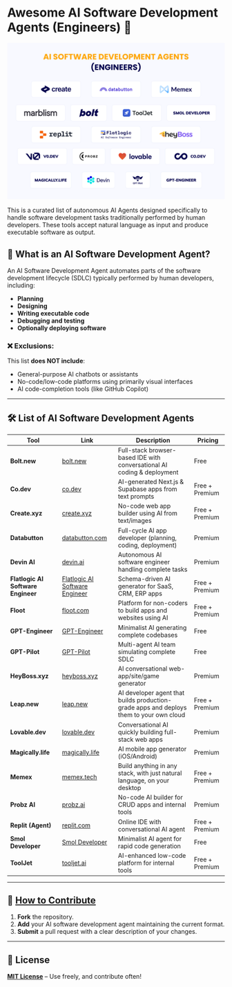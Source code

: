 # Awesome AI Software Development Agents (Engineers) 🚀

![11AI Software Development agents (engineers)](https://github.com/flatlogic/awesome-ai-software-development-agents/blob/8c797b36552cb2280133f9a55e0bf984c85874f0/11AI%20Software%20Development%20agents%20(engineers).png)

This is a curated list of autonomous AI Agents designed specifically to handle software development tasks traditionally performed by human developers. These tools accept natural language as input and produce executable software as output.

## 🤖 What is an AI Software Development Agent?

An AI Software Development Agent automates parts of the software development lifecycle (SDLC) typically performed by human developers, including:

- **Planning**
- **Designing**
- **Writing executable code**
- **Debugging and testing**
- **Optionally deploying software**

### ❌ Exclusions:

This list **does NOT include**:

- General-purpose AI chatbots or assistants
- No-code/low-code platforms using primarily visual interfaces
- AI code-completion tools (like GitHub Copilot)

---

## 🛠 List of AI Software Development Agents

| Tool                           | Link                                           | Description                                                            | Pricing        |
| ------------------------------ | ---------------------------------------------- | ---------------------------------------------------------------------- | -------------- |
| **Bolt.new**                   | [bolt.new](https://bolt.new)                   | Full-stack browser-based IDE with conversational AI coding & deployment| Free           |
| **Co.dev**                     | [co.dev](https://co.dev)                       | AI-generated Next.js & Supabase apps from text prompts                 | Free + Premium |
| **Create.xyz**                 | [create.xyz](https://create.xyz)               | No-code web app builder using AI from text/images                      | Free + Premium |
| **Databutton**                 | [databutton.com](https://databutton.com)       | Full-cycle AI app developer (planning, coding, deployment)             | Premium        |
| **Devin AI**                   | [devin.ai](https://devin.ai)                   | Autonomous AI software engineer handling complete tasks                | Premium        |
| **Flatlogic AI Software Engineer** | [Flatlogic AI Software Engineer](https://flatlogic.com/ai-software-development-agent)     | Schema-driven AI generator for SaaS, CRM, ERP apps                     | Free + Premium |
| **Floot** | [floot.com](https://floot.com/) |  Platform for non-coders to build apps and websites using AI | Free + Premium |
| **GPT-Engineer**               | [GPT-Engineer](https://github.com/AntonOsika/gpt-engineer) | Minimalist AI generating complete codebases                           | Free           |
| **GPT-Pilot**                  | [GPT-Pilot](https://github.com/Pythagora-io/gpt-pilot) | Multi-agent AI team simulating complete SDLC                           | Free           |
| **HeyBoss.xyz**                | [heyboss.xyz](https://heyboss.xyz)             | AI conversational web-app/site/game generator                          | Premium        |
| **Leap.new**                | [leap.new](https://leap.new/)             | AI developer agent that builds production-grade apps and deploys them to your own cloud          | Free + Premium        |
| **Lovable.dev**                | [lovable.dev](https://lovable.dev)             | Conversational AI quickly building full-stack web apps                 | Premium        |
| **Magically.life**             | [magically.life](https://magically.life)       | AI mobile app generator (iOS/Android)                                  | Premium        |
| **Memex**                      | [memex.tech](https://memex.tech)               | Build anything in any stack, with just natural language, on your desktop | Free + Premium |
| **Probz AI**                   | [probz.ai](https://probz.ai)                   | No-code AI builder for CRUD apps and internal tools                    | Premium        |
| **Replit (Agent)**             | [replit.com](https://replit.com)               | Online IDE with conversational AI agent                                | Free + Premium |
| **Smol Developer**             | [Smol Developer](https://github.com/smol-ai/developer) | Minimalist AI agent for rapid code generation                          | Free           |
| **ToolJet**                    | [tooljet.ai](https://tooljet.ai)               | AI-enhanced low-code platform for internal tools                       | Free + Premium |

---

## 🚀 [How to Contribute](https://github.com/flatlogic/awesome-ai-software-development-agents/blob/master/contributing.md)

1. **Fork** the repository.
2. **Add** your AI software development agent maintaining the current format.
3. **Submit** a pull request with a clear description of your changes.

---

## 📜 License

[**MIT License**](https://chatgpt.com/c/LICENSE) – Use freely, and contribute often!
